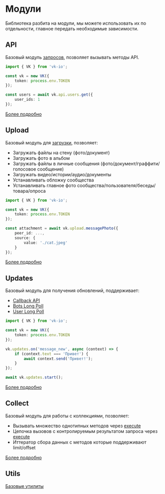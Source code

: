 # Модули

Библиотека разбита на модули, мы можете использовать их по отдельности, главное передать необходимые зависимости.

## API

Базовый модуль [запросов](https://vk.com/dev/api_requests), позволяет вызывать методы API.

```ts
import { VK } from 'vk-io';

const vk = new VK({
	token: process.env.TOKEN
});

const users = await vk.api.users.get({
	user_ids: 1
});
```

[Более подробно](./api)

## Upload

Базовый модуль для [загрузки](https://vk.com/dev/upload_files), позволяет:
- Загружать файлы на стену (фото/документ)
- Загружать фото в альбом
- Загружать файлы в личные сообщения (фото/документ/граффити/голосовое сообщение)
- Загружать видео/истории/аудио/документы
- Устанавливать обложку сообщества
- Устанавливать главное фото сообщества/пользователя/беседы/товара/опроса

```ts
import { VK } from 'vk-io';

const vk = new VK({
	token: process.env.TOKEN
});

const attachment = await vk.upload.messagePhoto({
	peer_id: ...,
	source: {	
		value: './cat.jpeg'
	}
});
```

[Более подробно](./upload)

## Updates

Базовый модуль для получения обновлений, поддерживает:
- [Callback API](https://vk.com/dev/callback_api)
- [Bots Long Poll](https://vk.com/dev/bots_longpoll)
- [User Long Poll](https://vk.com/dev/using_longpoll)

```ts
import { VK } from 'vk-io';

const vk = new VK({
	token: process.env.TOKEN
});

vk.updates.on('message_new', async (context) => {
	if (context.text === 'Привет') {
		await context.send('Привет!');
	}
});

await vk.updates.start();
```

[Более подробно](./updates)

## Collect

Базовый модуль для работы с коллекциями, позволяет:
- Вызывать множество однотипных методов через [execute](http://vk.com/dev/execute)
- Цепочка вызовов с контролируемым результатом запроса через [execute](http://vk.com/dev/execute)
- Иттератор сбора данных с методов которые поддерживают limit/offset

[Более подробно](./collect)

## Utils

[Базовые утилиты](./utils)

